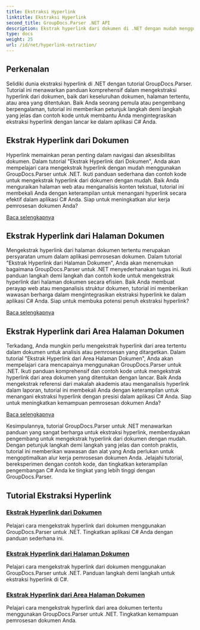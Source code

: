 ```yaml
---
title: Ekstraksi Hyperlink
linktitle: Ekstraksi Hyperlink
second_title: GroupDocs.Parser .NET API
description: Ekstrak hyperlink dari dokumen di .NET dengan mudah menggunakan GroupDocs.Parser. Tingkatkan aplikasi C# Anda dengan panduan langkah demi langkah untuk ekstraksi hyperlink.
type: docs
weight: 25
url: /id/net/hyperlink-extraction/
---
```

## Perkenalan

Selidiki dunia ekstraksi hyperlink di .NET dengan tutorial GroupDocs.Parser. Tutorial ini menawarkan panduan komprehensif dalam mengekstraksi hyperlink dari dokumen, baik dari keseluruhan dokumen, halaman tertentu, atau area yang ditentukan. Baik Anda seorang pemula atau pengembang berpengalaman, tutorial ini memberikan petunjuk langkah demi langkah yang jelas dan contoh kode untuk membantu Anda mengintegrasikan ekstraksi hyperlink dengan lancar ke dalam aplikasi C# Anda.

## Ekstrak Hyperlink dari Dokumen

Hyperlink memainkan peran penting dalam navigasi dan aksesibilitas dokumen. Dalam tutorial "Ekstrak Hyperlink dari Dokumen", Anda akan mempelajari cara mengekstrak hyperlink dengan mudah menggunakan GroupDocs.Parser untuk .NET. Ikuti panduan sederhana dan contoh kode untuk mengekstrak hyperlink dari dokumen dengan mudah. Baik Anda menguraikan halaman web atau menganalisis konten tekstual, tutorial ini membekali Anda dengan keterampilan untuk menangani hyperlink secara efektif dalam aplikasi C# Anda. Siap untuk meningkatkan alur kerja pemrosesan dokumen Anda?

[Baca selengkapnya](./extract-hyperlinks-from-document/)

## Ekstrak Hyperlink dari Halaman Dokumen

Mengekstrak hyperlink dari halaman dokumen tertentu merupakan persyaratan umum dalam aplikasi pemrosesan dokumen. Dalam tutorial "Ekstrak Hyperlink dari Halaman Dokumen", Anda akan menemukan bagaimana GroupDocs.Parser untuk .NET menyederhanakan tugas ini. Ikuti panduan langkah demi langkah dan contoh kode untuk mengekstrak hyperlink dari halaman dokumen secara efisien. Baik Anda membuat perayap web atau menganalisis struktur dokumen, tutorial ini memberikan wawasan berharga dalam mengintegrasikan ekstraksi hyperlink ke dalam aplikasi C# Anda. Siap untuk membuka potensi penuh ekstraksi hyperlink?

[Baca selengkapnya](./extract-hyperlinks-from-document-page/)

## Ekstrak Hyperlink dari Area Halaman Dokumen

Terkadang, Anda mungkin perlu mengekstrak hyperlink dari area tertentu dalam dokumen untuk analisis atau pemrosesan yang ditargetkan. Dalam tutorial "Ekstrak Hyperlink dari Area Halaman Dokumen", Anda akan mempelajari cara mencapainya menggunakan GroupDocs.Parser untuk .NET. Ikuti panduan komprehensif dan contoh kode untuk mengekstrak hyperlink dari area dokumen yang ditentukan dengan lancar. Baik Anda mengekstrak referensi dari makalah akademis atau menganalisis hyperlink dalam laporan, tutorial ini membekali Anda dengan keterampilan untuk menangani ekstraksi hyperlink dengan presisi dalam aplikasi C# Anda. Siap untuk meningkatkan kemampuan pemrosesan dokumen Anda?

[Baca selengkapnya](./extract-hyperlinks-from-document-page-area/)

Kesimpulannya, tutorial GroupDocs.Parser untuk .NET menawarkan panduan yang sangat berharga untuk ekstraksi hyperlink, memberdayakan pengembang untuk mengekstrak hyperlink dari dokumen dengan mudah. Dengan petunjuk langkah demi langkah yang jelas dan contoh praktis, tutorial ini memberikan wawasan dan alat yang Anda perlukan untuk mengoptimalkan alur kerja pemrosesan dokumen Anda. Jelajahi tutorial, bereksperimen dengan contoh kode, dan tingkatkan keterampilan pengembangan C# Anda ke tingkat yang lebih tinggi dengan GroupDocs.Parser.
## Tutorial Ekstraksi Hyperlink
### [Ekstrak Hyperlink dari Dokumen](./extract-hyperlinks-from-document/)
Pelajari cara mengekstrak hyperlink dari dokumen menggunakan GroupDocs.Parser untuk .NET. Tingkatkan aplikasi C# Anda dengan panduan sederhana ini.
### [Ekstrak Hyperlink dari Halaman Dokumen](./extract-hyperlinks-from-document-page/)
Pelajari cara mengekstrak hyperlink dari dokumen menggunakan GroupDocs.Parser untuk .NET. Panduan langkah demi langkah untuk ekstraksi hyperlink di C#.
### [Ekstrak Hyperlink dari Area Halaman Dokumen](./extract-hyperlinks-from-document-page-area/)
Pelajari cara mengekstrak hyperlink dari area dokumen tertentu menggunakan GroupDocs.Parser untuk .NET. Tingkatkan kemampuan pemrosesan dokumen Anda.
